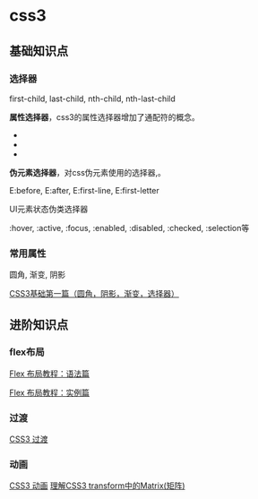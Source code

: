 # css3

## 基础知识点

### 选择器

first-child, last-child, nth-child, nth-last-child

**属性选择器**，css3的属性选择器增加了通配符的概念。

- [att*=val]:如果元素用att表示的属性，其属性值中**包含**用val指定的字符的话，则该元素使用这个样式。
- [att^=val]:如果元素用att表示的属性，其属性值的**开头**是val指定的字符的话，则该元素使用这个样式。
- [att$=val]:如果元素用att表示的属性，其属性值的**结尾**是val指定的字符的话，则该元素使用这个样式。

**伪元素选择器**，对css伪元素使用的选择器,。

E:before, E:after, E:first-line, E:first-letter

UI元素状态伪类选择器

:hover, :active, :focus, :enabled, :disabled, :checked, :selection等

### 常用属性

圆角, 渐变, 阴影

[CSS3基础第一篇（圆角，阴影，渐变，选择器）](https://blog.csdn.net/leiwen_su/article/details/51258338)

## 进阶知识点

### flex布局

[Flex 布局教程：语法篇](http://www.ruanyifeng.com/blog/2015/07/flex-grammar.html)

[Flex 布局教程：实例篇](http://www.ruanyifeng.com/blog/2015/07/flex-examples.html)

### 过渡

[CSS3 过渡](http://www.w3school.com.cn/css3/css3_transition.asp)

### 动画

[CSS3 动画](http://www.w3school.com.cn/css3/css3_animation.asp)
[理解CSS3 transform中的Matrix(矩阵)](https://www.zhangxinxu.com/wordpress/2012/06/css3-transform-matrix-%E7%9F%A9%E9%98%B5/)
